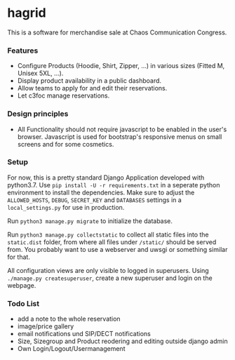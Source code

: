 
# hagrid

This is a software for merchandise sale at Chaos Communication Congress.

### Features

* Configure Products (Hoodie, Shirt, Zipper, ...) in various sizes (Fitted M, Unisex 5XL, ...).
* Display product availability in a public dashboard.
* Allow teams to apply for and edit their reservations.
* Let c3foc manage reservations.

### Design principles

* All Functionality should not require javascript to be enabled in the user's browser. Javascript is used for bootstrap's responsive menus on small screens and for some cosmetics.

### Setup

For now, this is a pretty standard Django Application developed with python3.7. Use `pip install -U -r requirements.txt` in a seperate python environment to install the dependencies. Make sure to adjust the `ALLOWED_HOSTS`, `DEBUG`, `SECRET_KEY` and `DATABASES` settings in a `local_settings.py` for use in production.

Run `python3 manage.py migrate` to initialize the database.

Run `python3 manage.py collectstatic` to collect all static files into the `static.dist` folder, from where all files under `/static/` should be served from. You probably want to use a webserver and uwsgi or something similar for that.

All configuration views are only visible to logged in superusers. Using `./manage.py createsuperuser`, create a new superuser and login on the webpage.

### Todo List

* add a note to the whole reservation
* image/price gallery
* email notifications und SIP/DECT notifications
* Size, Sizegroup and Product reodering and editing outside django admin
* Own Login/Logout/Usermanagement

